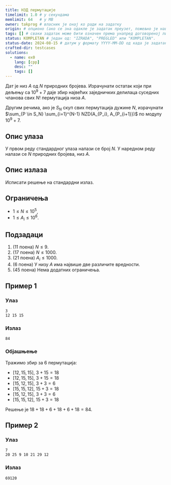 ```yaml
---
title: НЗД пермутације
timelimit: 1.0 # у секундама
memlimit: 64   # y MB
owner: takprog # власник је онај ко ради на задатку
origin: # опционо (ако се зна одакле је задатак преузет, пожељно је навести извор)
tags: [] # сваки задатак може бити означен према унапред договореној листи ознака
status: KOMPLETAN # један од: "IZRADA", "PREGLED" или "KOMPLETAN".
status-date: 2024-08-15 # датум у формату YYYY-MM-DD од када је задатак у наведеном статусу
crafted-dir: testcases
solutions:
  - name: ex0
    lang: [cpp]
    desc: ""
    tags: []
---
```


Дат је низ $A$ од $N$ природних бројева. Израчунати остатак који при дељењу са $10^9 + 7$ даје збир највећих заједничких делилаца суседних чланова свих $N!$ пермутација низа $A$.

Другим речима, ако је $S_N$ скуп свих пермутација дужине $N$, израчунати $\sum_{P \in S_N} \sum_{i=1}^{N-1} NZD(A_{P_i}, A_{P_{i+1}})$ по модулу $10^9+7$.

## Опис улаза

У првом реду стандардног улаза налази се број $N$. У наредном реду налази се $N$ природних бројева, низ $A$.

## Опис излаза

Исписати решење на стандардни излаз.

## Ограничења

- $1 \leq N \leq 10^5$,
- $1 \leq A_i \leq 10^6$.

## Подзадаци

1. (11 поена) $N \leq 9$. 
2. (17 поена) $N \leq 1000$.
3. (21 поена) $A_i \leq 1000$.
4. (6 поена) У низу $A$ има највише две различите вредности.
5. (45 поена) Нема додатних ограничења.

## Пример 1

### Улаз

```
3
12 15 15
```

### Излаз

```
84
```

### Објашњење

Тражимо збир за $6$ пермутација:
- $[12, 15, 15]$, $3 + 15 = 18$
- $[12, 15, 15]$, $3 + 15 = 18$
- $[15, 12, 15]$, $3 + 3 = 6$
- $[15, 15, 12]$, $15 + 3 = 18$
- $[15, 12, 15]$, $3 + 3 = 6$
- $[15, 15, 12]$, $15 + 3 = 18$

Решење је $18 + 18 + 6 + 18 + 6 + 18 = 84$.

## Пример 2

### Улаз

```
7
20 25 9 10 21 29 12
```

### Излаз

```
69120
```

